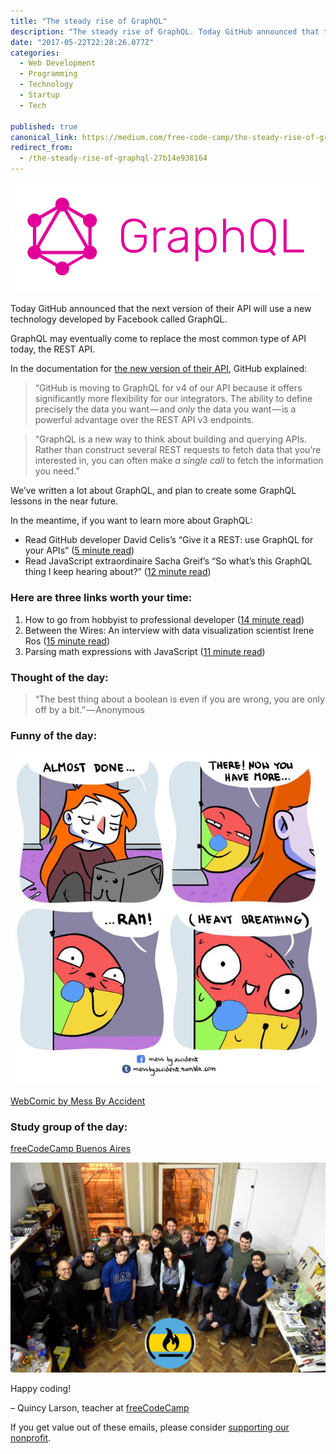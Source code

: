```yaml
---
title: "The steady rise of GraphQL"
description: "The steady rise of GraphQL. Today GitHub announced that the next version of their API will use a new technology developed by Facebook called GraphQL."
date: "2017-05-22T22:28:26.077Z"
categories: 
  - Web Development
  - Programming
  - Technology
  - Startup
  - Tech

published: true
canonical_link: https://medium.com/free-code-camp/the-steady-rise-of-graphql-27b14e938164
redirect_from:
  - /the-steady-rise-of-graphql-27b14e938164
---
```


![](./asset-1.png)

Today GitHub announced that the next version of their API will use a new technology developed by Facebook called GraphQL.

GraphQL may eventually come to replace the most common type of API today, the REST API.

In the documentation for [the new version of their API](https://fcc.im/2qOBK97), GitHub explained:

> “GitHub is moving to GraphQL for v4 of our API because it offers significantly more flexibility for our integrators. The ability to define precisely the data you want — and _only_ the data you want — is a powerful advantage over the REST API v3 endpoints.

> “GraphQL is a new way to think about building and querying APIs. Rather than construct several REST requests to fetch data that you’re interested in, you can often make _a single call_ to fetch the information you need.”

We’ve written a lot about GraphQL, and plan to create some GraphQL lessons in the near future.

In the meantime, if you want to learn more about GraphQL:

-   Read GitHub developer David Celis’s “Give it a REST: use GraphQL for your APIs” ([5 minute read](https://fcc.im/2rMtF22))
-   Read JavaScript extraordinaire Sacha Greif’s “So what’s this GraphQL thing I keep hearing about?” ([12 minute read](http://bit.ly/2pqamdH))

### Here are three links worth your time:

1.  How to go from hobbyist to professional developer ([14 minute read](https://fcc.im/2r03UPp))
2.  Between the Wires: An interview with data visualization scientist Irene Ros ([15 minute read](https://fcc.im/2q4pemM))
3.  Parsing math expressions with JavaScript ([11 minute read](https://fcc.im/2qaDIh4))

### Thought of the day:

> “The best thing about a boolean is even if you are wrong, you are only off by a bit.” — Anonymous

### Funny of the day:

![](./asset-2.jpeg)

[WebComic by Mess By Accident](https://fcc.im/2qISwpO)

### Study group of the day:

[freeCodeCamp Buenos Aires](http://bit.ly/2kKokrU)

![](./asset-3.jpeg)

Happy coding!

– Quincy Larson, teacher at [freeCodeCamp](http://bit.ly/2j7Q1dN)

If you get value out of these emails, please consider [supporting our nonprofit](http://bit.ly/donate-to-fcc).
